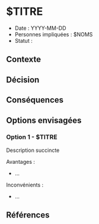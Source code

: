 # $TITRE

<!-- OBLIGATOIRE -->

* Date : YYYY-MM-DD
* Personnes impliquées : $NOMS
* Statut : <!-- [BROUILLON|ACCEPTÉ|REJETÉ|DÉPRÉCIÉ] -->

## Contexte

<!-- OBLIGATOIRE -->

<!--
Décrire succinctement les informations nécessaires pour comprendre le problème sur lequel portel a décision.

Si pertinent, lister les contraintes qui doivent être respectées (standards de technologies, délais...).

Exemple :

Dans le cadre de DiaLog, nous devrons prendre des décisions importantes sur l'architecture. Il est important de les documenter pour d'une part s'assurer d'étudier toutes les options envisageables, d'autre part pouvoir comprendre rétrospectivement pourquoi ces décisions ont été prises. 
-->

## Décision

<!-- OBLIGATOIRE -->

<!--
Indiquer quelle décision a été prise.

Décrire brièvement pourquoi elle a été préférée aux autres options envisagées.

Exemple : Les décisions seront documentées dans le dépôt à l'aide du principe de l'_Architecture Decision Record_ (ADR).
-->

## Conséquences

<!--
Décrire ici ce qui devra être mis en place suite à la décision.

Exemple :

* Les décisions importantes d'architecture seront archivées dans le dossier `adr`.
* Le fichier d'ADR sera nommé `nnn_titre.md`.
* L'ADR sera créée via une PR dont le titre de commit commence par `ADR:`.
-->

## Options envisagées

### Option 1 - $TITRE

Description succincte

Avantages :

* ...

Inconvénients :

* ...

## Références

<!--
Lister ici des liens ou ressources qui ont été utiles à la prise de décision.

Exemple :

Ces exemples de templates d'ADR nous ont été utiles :

* [MADR](https://adr.github.io/madr/examples.html)
* Voir [Gist par FaKeller](https://gist.github.com/FaKeller/2f9c63b6e1d436abb7358b68bf396f57)
-->


